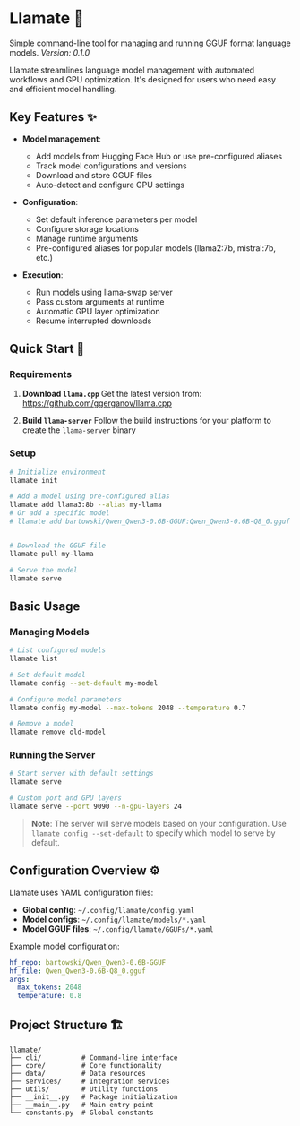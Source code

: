 # Llamate 🌟

Simple command-line tool for managing and running GGUF format language models.
*Version: 0.1.0*

Llamate streamlines language model management with automated workflows and GPU optimization. It's designed for users who need easy and efficient model handling.

## Key Features ✨
- **Model management**:
  - Add models from Hugging Face Hub or use pre-configured aliases
  - Track model configurations and versions
  - Download and store GGUF files
  - Auto-detect and configure GPU settings

- **Configuration**:
  - Set default inference parameters per model
  - Configure storage locations
  - Manage runtime arguments
  - Pre-configured aliases for popular models (llama2:7b, mistral:7b, etc.)

- **Execution**:
  - Run models using llama-swap server
  - Pass custom arguments at runtime
  - Automatic GPU layer optimization
  - Resume interrupted downloads


## Quick Start 🚀

### Requirements
1. **Download `llama.cpp`**
   Get the latest version from:
   https://github.com/ggerganov/llama.cpp

2. **Build `llama-server`**
   Follow the build instructions for your platform to create the `llama-server` binary

### Setup
```bash
# Initialize environment
llamate init

# Add a model using pre-configured alias
llamate add llama3:8b --alias my-llama
# Or add a specific model
# llamate add bartowski/Qwen_Qwen3-0.6B-GGUF:Qwen_Qwen3-0.6B-Q8_0.gguf --alias my-model


# Download the GGUF file
llamate pull my-llama

# Serve the model
llamate serve
```

## Basic Usage
### Managing Models
```bash
# List configured models
llamate list

# Set default model
llamate config --set-default my-model

# Configure model parameters
llamate config my-model --max-tokens 2048 --temperature 0.7

# Remove a model
llamate remove old-model
```

### Running the Server
```bash
# Start server with default settings
llamate serve

# Custom port and GPU layers
llamate serve --port 9090 --n-gpu-layers 24
```

> **Note**: The server will serve models based on your configuration. Use `llamate config --set-default` to specify which model to serve by default.

## Configuration Overview ⚙️
Llamate uses YAML configuration files:
- **Global config**: `~/.config/llamate/config.yaml`
- **Model configs**: `~/.config/llamate/models/*.yaml`
- **Model GGUF files**: `~/.config/llamate/GGUFs/*.yaml`

Example model configuration:
```yaml
hf_repo: bartowski/Qwen_Qwen3-0.6B-GGUF
hf_file: Qwen_Qwen3-0.6B-Q8_0.gguf
args:
  max_tokens: 2048
  temperature: 0.8
```

## Project Structure 🏗️
```
llamate/
├── cli/          # Command-line interface
├── core/         # Core functionality
├── data/         # Data resources
├── services/     # Integration services
├── utils/        # Utility functions
├── __init__.py   # Package initialization
├── __main__.py   # Main entry point
└── constants.py  # Global constants
```

